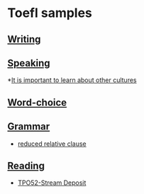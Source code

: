 # Toefl samples

## [Writing](https://github.com/pooya-mohammadi/today-i-learned/blob/main/toefl/writing.md)
## [Speaking](https://github.com/pooya-mohammadi/today-i-learned/blob/main/toefl/speaking.md)
   *[It is important to learn about other cultures](https://github.com/pooya-mohammadi/today-i-learned/blob/main/toefl/speaking.md#It-is-important-to-learn-about-other-cultures)
## [Word-choice](https://github.com/pooya-mohammadi/today-i-learned/blob/main/toefl/word-choice.md)
## [Grammar](https://github.com/pooya-mohammadi/today-i-learned/blob/main/toefl/grammar.md)
   * [reduced relative clause](https://github.com/pooya-mohammadi/today-i-learned/blob/main/toefl/grammar.md#reduce-relative-clause)
## [Reading](https://github.com/pooya-mohammadi/today-i-learned/blob/main/toefl/reading)
   * [TPO52-Stream Deposit](https://github.com/pooya-mohammadi/today-i-learned/blob/main/toefl/reading.md#tpo52-stream-deposit)